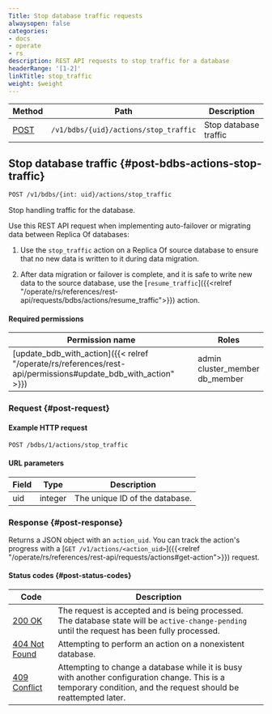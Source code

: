 ```yaml
---
Title: Stop database traffic requests
alwaysopen: false
categories:
- docs
- operate
- rs
description: REST API requests to stop traffic for a database
headerRange: '[1-2]'
linkTitle: stop_traffic
weight: $weight
---
```


| Method | Path | Description |
|--------|------|-------------|
| [POST](#post-bdbs-actions-stop-traffic) | `/v1/bdbs/{uid}/actions/stop_traffic` | Stop database traffic |

## Stop database traffic {#post-bdbs-actions-stop-traffic}

```sh
POST /v1/bdbs/{int: uid}/actions/stop_traffic
```

Stop handling traffic for the database.

Use this REST API request when implementing auto-failover or migrating data between Replica Of databases:

1. Use the `stop_traffic` action on a Replica Of source database to ensure that no new data is written to it during data migration.

1. After data migration or failover is complete, and it is safe to write new data to the source database, use the [`resume_traffic`]({{<relref "/operate/rs/references/rest-api/requests/bdbs/actions/resume_traffic">}}) action.

#### Required permissions

| Permission name | Roles |
|-----------------|-------|
| [update_bdb_with_action]({{< relref "/operate/rs/references/rest-api/permissions#update_bdb_with_action" >}}) | admin<br />cluster_member<br />db_member |

### Request {#post-request}

#### Example HTTP request

```sh
POST /bdbs/1/actions/stop_traffic
```

#### URL parameters

| Field | Type | Description |
|-------|------|-------------|
| uid | integer | The unique ID of the database. |

### Response {#post-response}

Returns a JSON object with an `action_uid`. You can track the action's progress with a [`GET /v1/actions/<action_uid>`]({{<relref "/operate/rs/references/rest-api/requests/actions#get-action">}}) request.

#### Status codes {#post-status-codes}

| Code | Description |
|------|-------------|
| [200 OK](https://www.rfc-editor.org/rfc/rfc9110.html#name-200-ok) | The request is accepted and is being processed. The database state will be `active-change-pending` until the request has been fully processed. |
| [404 Not Found](https://www.rfc-editor.org/rfc/rfc9110.html#name-404-not-found) | Attempting to perform an action on a nonexistent database. |
| [409 Conflict](https://www.rfc-editor.org/rfc/rfc9110.html#name-409-conflict) | Attempting to change a database while it is busy with another configuration change. This is a temporary condition, and the request should be reattempted later. |
